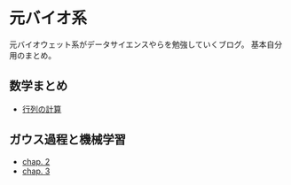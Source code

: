 # 元バイオ系
元バイオウェット系がデータサイエンスやらを勉強していくブログ。 基本自分用のまとめ。
## 数学まとめ
- [行列の計算](https://github.com/sunbluesome/sunbluesome.github.io/blob/master/Math/Matrix.md)

## ガウス過程と機械学習
- [chap. 2](https://nbviewer.jupyter.org/github/sunbluesome/sunbluesome.github.io/blob/master/GaussianProcess/chap2.ipynb)
- [chap. 3](https://nbviewer.jupyter.org/github/sunbluesome/sunbluesome.github.io/blob/master/GaussianProcess/chap3.ipynb)